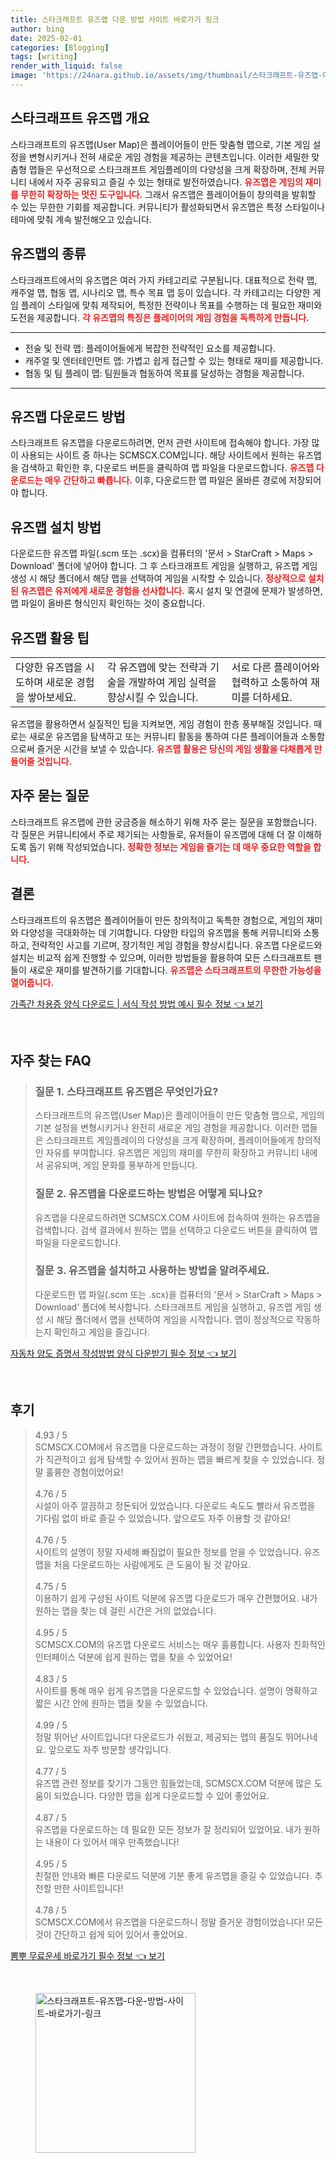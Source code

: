 ```yaml
---
title: 스타크래프트 유즈맵 다운 방법 사이트 바로가기 링크
author: bing
date: 2025-02-01
categories: [Blogging]
tags: [writing]
render_with_liquid: false
image: 'https://24nara.github.io/assets/img/thumbnail/스타크래프트-유즈맵-다운-방법-사이트-바로가기-링크.webp'
---
```



<h2 id='스타크래프트 유즈맵 개요'>스타크래프트 유즈맵 개요</h2>

<p>스타크래프트의 유즈맵(User Map)은 플레이어들이 만든 맞춤형 맵으로, 기본 게임 설정을 변형시키거나 전혀 새로운 게임 경험을 제공하는 콘텐츠입니다. 이러한 세밀한 맞춤형 맵들은 우선적으로 스타크래프트 게임플레이의 다양성을 크게 확장하며, 전체 커뮤니티 내에서 자주 공유되고 즐길 수 있는 형태로 발전하였습니다. <b><span style="color: #ee2323;">유즈맵은 게임의 재미를 무한히 확장하는 멋진 도구입니다.</span></b> 그래서 유즈맵은 플레이어들이 창의력을 발휘할 수 있는 무한한 기회를 제공합니다. 커뮤니티가 활성화되면서 유즈맵은 특정 스타일이나 테마에 맞춰 계속 발전해오고 있습니다.</p>

<h2 id='유즈맵의 종류'>유즈맵의 종류</h2>

<p>스타크래프트에서의 유즈맵은 여러 가지 카테고리로 구분됩니다. 대표적으로 전략 맵, 캐주얼 맵, 협동 맵, 시나리오 맵, 특수 목표 맵 등이 있습니다. 각 카테고리는 다양한 게임 플레이 스타일에 맞춰 제작되어, 특정한 전략이나 목표를 수행하는 데 필요한 재미와 도전을 제공합니다. <b><span style="color: #ee2323;">각 유즈맵의 특징은 플레이어의 게임 경험을 독특하게 만듭니다.</span></b></p>

<hr />

<ul>
    <li>전술 및 전략 맵: 플레이어들에게 복잡한 전략적인 요소를 제공합니다.</li>
    <li>캐주얼 및 엔터테인먼트 맵: 가볍고 쉽게 접근할 수 있는 형태로 재미를 제공합니다.</li>
    <li>협동 및 팀 플레이 맵: 팀원들과 협동하여 목표를 달성하는 경험을 제공합니다.</li>
</ul>

<hr />

<h2 id='유즈맵 다운로드 방법'>유즈맵 다운로드 방법</h2>

<p>스타크래프트 유즈맵을 다운로드하려면, 먼저 관련 사이트에 접속해야 합니다. 가장 많이 사용되는 사이트 중 하나는 SCMSCX.COM입니다. 해당 사이트에서 원하는 유즈맵을 검색하고 확인한 후, 다운로드 버튼을 클릭하여 맵 파일을 다운로드합니다. <b><span style="color: #ee2323;">유즈맵 다운로드는 매우 간단하고 빠릅니다.</span></b> 이후, 다운로드한 맵 파일은 올바른 경로에 저장되어야 합니다.</p>

<h2 id='유즈맵 설치 방법'>유즈맵 설치 방법</h2>

<p>다운로드한 유즈맵 파일(.scm 또는 .scx)을 컴퓨터의 '문서 > StarCraft > Maps > Download' 폴더에 넣어야 합니다. 그 후 스타크래프트 게임을 실행하고, 유즈맵 게임 생성 시 해당 폴더에서 해당 맵을 선택하여 게임을 시작할 수 있습니다. <b><span style="color: #ee2323;">정상적으로 설치된 유즈맵은 유저에게 새로운 경험을 선사합니다.</span></b> 혹시 설치 및 연결에 문제가 발생하면, 맵 파일이 올바른 형식인지 확인하는 것이 중요합니다.</p>

<h2 id='유즈맵 활용 팁'>유즈맵 활용 팁</h2>

<table>
    <tr>
        <td>다양한 유즈맵을 시도하며 새로운 경험을 쌓아보세요.</td>
        <td>각 유즈맵에 맞는 전략과 기술을 개발하여 게임 실력을 향상시킬 수 있습니다.</td>
        <td>서로 다른 플레이어와 협력하고 소통하여 재미를 더하세요.</td>
    </tr>
</table>

<p>유즈맵을 활용하면서 실질적인 팁을 지켜보면, 게임 경험이 한층 풍부해질 것입니다. 때로는 새로운 유즈맵을 탐색하고 또는 커뮤니티 활동을 통하여 다른 플레이어들과 소통함으로써 즐거운 시간을 보낼 수 있습니다. <b><span style="color: #ee2323;">유즈맵 활용은 당신의 게임 생활을 다채롭게 만들어줄 것입니다.</span></b></p>

<h2 id='자주 묻는 질문'>자주 묻는 질문</h2>

<p>스타크래프트 유즈맵에 관한 궁금증을 해소하기 위해 자주 묻는 질문을 포함했습니다. 각 질문은 커뮤니티에서 주로 제기되는 사항들로, 유저들이 유즈맵에 대해 더 잘 이해하도록 돕기 위해 작성되었습니다. <b><span style="color: #ee2323;">정확한 정보는 게임을 즐기는 데 매우 중요한 역할을 합니다.</span></b></p>

<h2 id='결론'>결론</h2>

<p>스타크래프트의 유즈맵은 플레이어들이 만든 창의적이고 독특한 경험으로, 게임의 재미와 다양성을 극대화하는 데 기여합니다. 다양한 타입의 유즈맵을 통해 커뮤니티와 소통하고, 전략적인 사고를 기르며, 장기적인 게임 경험을 향상시킵니다. 유즈맵 다운로드와 설치는 비교적 쉽게 진행할 수 있으며, 이러한 방법들을 활용하여 모든 스타크래프트 팬들이 새로운 재미를 발견하기를 기대합니다. <b><span style="color: #ee2323;">유즈맵은 스타크래프트의 무한한 가능성을 열어줍니다.</span></b></p>


<p><a class="click-button" title="가족간 차용증 양식 다운로드 | 서식 작성 방법 예시 필수 정보" href="https://24nara.github.io/posts/%EA%B0%80%EC%A1%B1%EA%B0%84-%EC%B0%A8%EC%9A%A9%EC%A6%9D-%EC%96%91%EC%8B%9D-%EB%8B%A4%EC%9A%B4%EB%A1%9C%EB%93%9C-%EC%84%9C%EC%8B%9D-%EC%9E%91%EC%84%B1-%EB%B0%A9%EB%B2%95-%EC%98%88%EC%8B%9C-%ED%95%84%EC%88%98-%EC%A0%95%EB%B3%B4/" rel="dofollow">가족간 차용증 양식 다운로드 | 서식 작성 방법 예시 필수 정보 👈 보기</a></p><br>
<h2 id='자주_찾는_FAQ'>자주 찾는 FAQ</h2>
<div itemscope="" itemtype="https://schema.org/FAQPage"> 
<blockquote> 
<div itemscope="" itemprop="mainEntity" itemtype="https://schema.org/Question"> 
<h3 itemprop="name">질문 1. 스타크래프트 유즈맵은 무엇인가요?</h3> 
<div itemscope="" itemprop="acceptedAnswer" itemtype="https://schema.org/Answer"> 
<span itemprop="text"> 
<p>스타크래프트의 유즈맵(User Map)은 플레이어들이 만든 맞춤형 맵으로, 게임의 기본 설정을 변형시키거나 완전히 새로운 게임 경험을 제공합니다. 이러한 맵들은 스타크래프트 게임플레이의 다양성을 크게 확장하며, 플레이어들에게 창의적인 자유를 부여합니다. 유즈맵은 게임의 재미를 무한히 확장하고 커뮤니티 내에서 공유되며, 게임 문화를 풍부하게 만듭니다.</p> 
</span> 
</div> 
</div> 

<div itemscope="" itemprop="mainEntity" itemtype="https://schema.org/Question"> 
<h3 itemprop="name">질문 2. 유즈맵을 다운로드하는 방법은 어떻게 되나요?</h3> 
<div itemscope="" itemprop="acceptedAnswer" itemtype="https://schema.org/Answer"> 
<span itemprop="text"> 
<p>유즈맵을 다운로드하려면 SCMSCX.COM 사이트에 접속하여 원하는 유즈맵을 검색합니다. 검색 결과에서 원하는 맵을 선택하고 다운로드 버튼을 클릭하여 맵 파일을 다운로드합니다.</p> 
</span> 
</div> 
</div> 

<div itemscope="" itemprop="mainEntity" itemtype="https://schema.org/Question"> 
<h3 itemprop="name">질문 3. 유즈맵을 설치하고 사용하는 방법을 알려주세요.</h3> 
<div itemscope="" itemprop="acceptedAnswer" itemtype="https://schema.org/Answer"> 
<span itemprop="text"> 
<p>다운로드한 맵 파일(.scm 또는 .scx)을 컴퓨터의 '문서 > StarCraft > Maps > Download' 폴더에 복사합니다. 스타크래프트 게임을 실행하고, 유즈맵 게임 생성 시 해당 폴더에서 맵을 선택하여 게임을 시작합니다. 맵이 정상적으로 작동하는지 확인하고 게임을 즐깁니다.</p> 
</span> 
</div> 
</div> 

</blockquote> 
</div>
<p><a class="click-button" title="자동차 양도 증명서 작성방법 양식 다운받기 필수 정보" href="https://24nara.github.io/posts/%EC%9E%90%EB%8F%99%EC%B0%A8-%EC%96%91%EB%8F%84-%EC%A6%9D%EB%AA%85%EC%84%9C-%EC%9E%91%EC%84%B1%EB%B0%A9%EB%B2%95-%EC%96%91%EC%8B%9D-%EB%8B%A4%EC%9A%B4%EB%B0%9B%EA%B8%B0-%ED%95%84%EC%88%98-%EC%A0%95%EB%B3%B4/" rel="dofollow">자동차 양도 증명서 작성방법 양식 다운받기 필수 정보 👈 보기</a></p><br>
<h2 id='후기'>후기</h2>
<div itemscope itemtype="https://schema.org/Product">
  <blockquote>
  <div itemprop="review" itemscope itemtype="https://schema.org/Review">
      <div itemprop="reviewRating" itemscope itemtype="https://schema.org/Rating"> <span itemprop="ratingValue">4.93</span> / <span itemprop="bestRating">5</span> </div>
      <span itemprop="reviewBody">SCMSCX.COM에서 유즈맵을 다운로드하는 과정이 정말 간편했습니다. 사이트가 직관적이고 쉽게 탐색할 수 있어서 원하는 맵을 빠르게 찾을 수 있었습니다. 정말 훌륭한 경험이었어요!</span>
  </div>
  <br>
  <div itemprop="review" itemscope itemtype="https://schema.org/Review">
      <div itemprop="reviewRating" itemscope itemtype="https://schema.org/Rating"> <span itemprop="ratingValue">4.76</span> / <span itemprop="bestRating">5</span> </div>
      <span itemprop="reviewBody">시설이 아주 깔끔하고 정돈되어 있었습니다. 다운로드 속도도 빨라서 유즈맵을 기다림 없이 바로 즐길 수 있었습니다. 앞으로도 자주 이용할 것 같아요!</span>
  </div>
  <br>
  <div itemprop="review" itemscope itemtype="https://schema.org/Review">
      <div itemprop="reviewRating" itemscope itemtype="https://schema.org/Rating"> <span itemprop="ratingValue">4.76</span> / <span itemprop="bestRating">5</span> </div>
      <span itemprop="reviewBody">사이트의 설명이 정말 자세해 빠짐없이 필요한 정보를 얻을 수 있었습니다. 유즈맵을 처음 다운로드하는 사람에게도 큰 도움이 될 것 같아요.</span>
  </div>
  <br>
  <div itemprop="review" itemscope itemtype="https://schema.org/Review">
      <div itemprop="reviewRating" itemscope itemtype="https://schema.org/Rating"> <span itemprop="ratingValue">4.75</span> / <span itemprop="bestRating">5</span> </div>
      <span itemprop="reviewBody">이용하기 쉽게 구성된 사이트 덕분에 유즈맵 다운로드가 매우 간편했어요. 내가 원하는 맵을 찾는 데 걸린 시간은 거의 없었습니다.</span>
  </div>
  <br>
  <div itemprop="review" itemscope itemtype="https://schema.org/Review">
      <div itemprop="reviewRating" itemscope itemtype="https://schema.org/Rating"> <span itemprop="ratingValue">4.95</span> / <span itemprop="bestRating">5</span> </div>
      <span itemprop="reviewBody">SCMSCX.COM의 유즈맵 다운로드 서비스는 매우 훌륭합니다. 사용자 친화적인 인터페이스 덕분에 쉽게 원하는 맵을 찾을 수 있었어요!</span>
  </div>
  <br>
  <div itemprop="review" itemscope itemtype="https://schema.org/Review">
      <div itemprop="reviewRating" itemscope itemtype="https://schema.org/Rating"> <span itemprop="ratingValue">4.83</span> / <span itemprop="bestRating">5</span> </div>
      <span itemprop="reviewBody">사이트를 통해 매우 쉽게 유즈맵을 다운로드할 수 있었습니다. 설명이 명확하고 짧은 시간 안에 원하는 맵을 찾을 수 있었습니다.</span>
  </div>
  <br>
  <div itemprop="review" itemscope itemtype="https://schema.org/Review">
      <div itemprop="reviewRating" itemscope itemtype="https://schema.org/Rating"> <span itemprop="ratingValue">4.99</span> / <span itemprop="bestRating">5</span> </div>
      <span itemprop="reviewBody">정말 뛰어난 사이트입니다! 다운로드가 쉬웠고, 제공되는 맵의 품질도 뛰어나네요. 앞으로도 자주 방문할 생각입니다.</span>
  </div>
  <br>
  <div itemprop="review" itemscope itemtype="https://schema.org/Review">
      <div itemprop="reviewRating" itemscope itemtype="https://schema.org/Rating"> <span itemprop="ratingValue">4.77</span> / <span itemprop="bestRating">5</span> </div>
      <span itemprop="reviewBody">유즈맵 관련 정보를 찾기가 그동안 힘들었는데, SCMSCX.COM 덕분에 많은 도움이 되었습니다. 다양한 맵을 쉽게 다운로드할 수 있어 좋았어요.</span>
  </div>
  <br>
  <div itemprop="review" itemscope itemtype="https://schema.org/Review">
      <div itemprop="reviewRating" itemscope itemtype="https://schema.org/Rating"> <span itemprop="ratingValue">4.87</span> / <span itemprop="bestRating">5</span> </div>
      <span itemprop="reviewBody">유즈맵을 다운로드하는 데 필요한 모든 정보가 잘 정리되어 있었어요. 내가 원하는 내용이 다 있어서 매우 만족했습니다!</span>
  </div>
  <br>
  <div itemprop="review" itemscope itemtype="https://schema.org/Review">
      <div itemprop="reviewRating" itemscope itemtype="https://schema.org/Rating"> <span itemprop="ratingValue">4.95</span> / <span itemprop="bestRating">5</span> </div>
      <span itemprop="reviewBody">친절한 안내와 빠른 다운로드 덕분에 기분 좋게 유즈맵을 즐길 수 있었습니다. 추천할 만한 사이트입니다!</span>
  </div>
  <br>
  <div itemprop="review" itemscope itemtype="https://schema.org/Review">
      <div itemprop="reviewRating" itemscope itemtype="https://schema.org/Rating"> <span itemprop="ratingValue">4.78</span> / <span itemprop="bestRating">5</span> </div>
      <span itemprop="reviewBody">SCMSCX.COM에서 유즈맵을 다운로드하니 정말 즐거운 경험이었습니다! 모든 것이 간단하고 쉽게 되어 있어서 좋았어요.</span>
  </div>
  </blockquote>
</div>
<p><a class="click-button" title="뽐뿌 무료운세 바로가기 필수 정보" href="https://24nara.github.io/posts/%EB%BD%90%EB%BF%8C-%EB%AC%B4%EB%A3%8C%EC%9A%B4%EC%84%B8-%EB%B0%94%EB%A1%9C%EA%B0%80%EA%B8%B0-%ED%95%84%EC%88%98-%EC%A0%95%EB%B3%B4/" rel="dofollow">뽐뿌 무료운세 바로가기 필수 정보 👈 보기</a></p><br>
<figure class="image"><img src="https://24nara.github.io/assets/img/thumbnail/스타크래프트-유즈맵-다운-방법-사이트-바로가기-링크.webp" alt="스타크래프트-유즈맵-다운-방법-사이트-바로가기-링크" width="256" height="256"></figure>